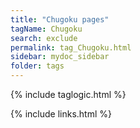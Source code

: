 ```yaml
---
title: "Chugoku pages"
tagName: Chugoku
search: exclude
permalink: tag_Chugoku.html
sidebar: mydoc_sidebar
folder: tags
---
```

{% include taglogic.html %}

{% include links.html %}
